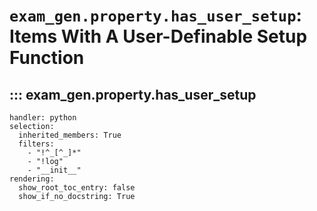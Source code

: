 # `exam_gen.property.has_user_setup`: Items With A User-Definable Setup Function

## ::: exam_gen.property.has_user_setup
    handler: python
    selection:
      inherited_members: True
      filters:
        - "!^_[^_]*"
        - "!log"
        - "__init__"
    rendering:
      show_root_toc_entry: false
      show_if_no_docstring: True
